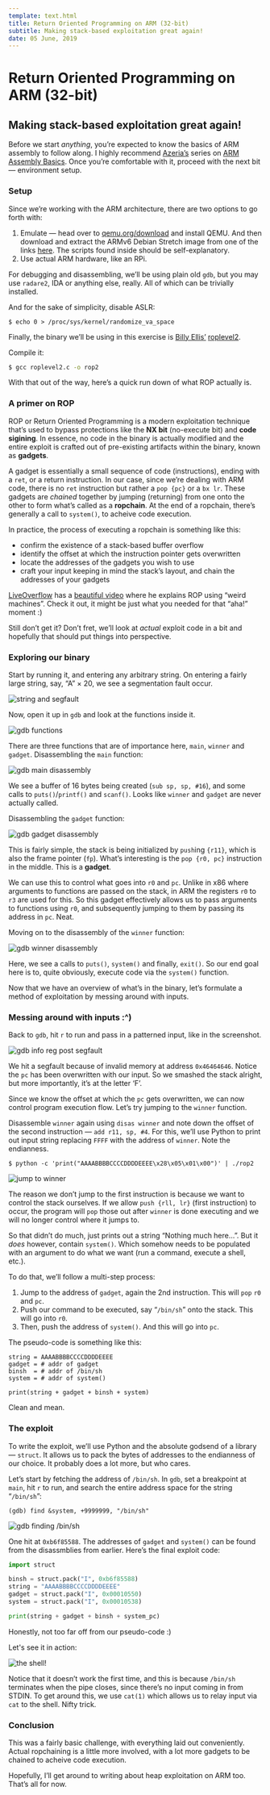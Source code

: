 ```yaml
---
template: text.html
title: Return Oriented Programming on ARM (32-bit)
subtitle: Making stack-based exploitation great again!
date: 05 June, 2019
---
```


# Return Oriented Programming on ARM (32-bit)
## Making stack-based exploitation great again!

Before we start _anything_, you’re expected to know the basics of ARM
assembly to follow along. I highly recommend
[Azeria’s](https://twitter.com/fox0x01) series on [ARM Assembly
Basics](https://azeria-labs.com/writing-arm-assembly-part-1/). Once you’re
comfortable with it, proceed with the next bit — environment setup.

### Setup

Since we’re working with the ARM architecture, there are two options to go
forth with: 

1. Emulate — head over to [qemu.org/download](https://www.qemu.org/download/) and install QEMU. 
And then download and extract the ARMv6 Debian Stretch image from one of the links [here](https://blahcat.github.io/qemu/).
The scripts found inside should be self-explanatory.
2. Use actual ARM hardware, like an RPi.

For debugging and disassembling, we’ll be using plain old `gdb`, but you
may use `radare2`, IDA or anything else, really. All of which can be
trivially installed.

And for the sake of simplicity, disable ASLR:

```shell
$ echo 0 > /proc/sys/kernel/randomize_va_space
```

Finally, the binary we’ll be using in this exercise is [Billy Ellis’](https://twitter.com/bellis1000)
[roplevel2](/static/files/roplevel2.c). 

Compile it:
```sh
$ gcc roplevel2.c -o rop2
```

With that out of the way, here’s a quick run down of what ROP actually is.

### A primer on ROP

ROP or Return Oriented Programming is a modern exploitation technique that’s
used to bypass protections like the **NX bit** (no-execute bit) and **code sigining**.
In essence, no code in the binary is actually modified and the entire exploit
is crafted out of pre-existing artifacts within the binary, known as **gadgets**.

A gadget is essentially a small sequence of code (instructions), ending with
a `ret`, or a return instruction. In our case, since we’re dealing with ARM
code, there is no `ret` instruction but rather a `pop {pc}` or a `bx lr`.
These gadgets are _chained_ together by jumping (returning) from one onto the other
to form what’s called as a **ropchain**. At the end of a ropchain,
there’s generally a call to `system()`, to acheive code execution.

In practice, the process of executing a ropchain is something like this:

- confirm the existence of a stack-based buffer overflow
- identify the offset at which the instruction pointer gets overwritten
- locate the addresses of the gadgets you wish to use
- craft your input keeping in mind the stack’s layout, and chain the addresses
of your gadgets

[LiveOverflow](https://twitter.com/LiveOverflow) has a [beautiful video](https://www.youtube.com/watch?v=zaQVNM3or7k&list=PLhixgUqwRTjxglIswKp9mpkfPNfHkzyeN&index=46&t=0s) where he explains ROP using “weird machines”. 
Check it out, it might be just what you needed for that “aha!” moment :)

Still don’t get it? Don’t fret, we’ll look at _actual_ exploit code in a bit and hopefully
that should put things into perspective.

### Exploring our binary

Start by running it, and entering any arbitrary string. On entering a fairly
large string, say, “A” × 20, we
see a segmentation fault occur.

![string and segfault](/static/img/string_segfault.png)

Now, open it up in `gdb` and look at the functions inside it.

![gdb functions](/static/img/gdb_functions.png)

There are three functions that are of importance here, `main`, `winner` and 
`gadget`. Disassembling the `main` function:

![gdb main disassembly](/static/img/gdb_main_disas.png)

We see a buffer of 16 bytes being created (`sub	sp, sp, #16`), and some calls
to `puts()`/`printf()` and `scanf()`. Looks like `winner` and `gadget` are 
never actually called.

Disassembling the `gadget` function:

![gdb gadget disassembly](/static/img/gdb_gadget_disas.png)

This is fairly simple, the stack is being initialized by `push`ing `{r11}`,
which is also the frame pointer (`fp`). What’s interesting is the `pop {r0, pc}`
instruction in the middle. This is a **gadget**.

We can use this to control what goes into `r0` and `pc`. Unlike in x86 where
arguments to functions are passed on the stack, in ARM the registers `r0` to `r3`
are used for this. So this gadget effectively allows us to pass arguments to
functions using `r0`, and subsequently jumping to them by passing its address
in `pc`. Neat.

Moving on to the disassembly of the `winner` function:

![gdb winner disassembly](/static/img/gdb_disas_winner.png)

Here, we see a calls to `puts()`, `system()` and finally, `exit()`.
So our end goal here is to, quite obviously, execute code via the `system()`
function.

Now that we have an overview of what’s in the binary, let’s formulate a method
of exploitation by messing around with inputs.

### Messing around with inputs :^)

Back to `gdb`, hit `r` to run and pass in a patterned input, like in the
screenshot.

![gdb info reg post segfault](/static/img/gdb_info_reg_segfault.png)

We hit a segfault because of invalid memory at address `0x46464646`. Notice
the `pc` has been overwritten with our input.
So we smashed the stack alright, but more importantly, it’s at the letter ‘F’.

Since we know the offset at which the `pc` gets overwritten, we can now
control program execution flow. Let’s try jumping to the `winner` function.

Disassemble `winner` again using `disas winner` and note down the offset
of the second instruction — `add r11, sp, #4`. 
For this, we’ll use Python to print out input string replacing `FFFF` with
the address of `winner`. Note the endianness.

```shell
$ python -c 'print("AAAABBBBCCCCDDDDEEEE\x28\x05\x01\x00")' | ./rop2
```

![jump to winner](/static/img/python_winner_jump.png)

The reason we don’t jump to the first instruction is because we want to control the stack
ourselves. If we allow `push {rll, lr}` (first instruction) to occur, the program will `pop`
those out after `winner` is done executing and we will no longer control 
where it jumps to.

So that didn’t do much, just prints out a string “Nothing much here...”. 
But it _does_ however, contain `system()`. Which somehow needs to be populated with an argument
to do what we want (run a command, execute a shell, etc.).

To do that, we’ll follow a multi-step process:
1. Jump to the address of `gadget`, again the 2nd instruction. This will `pop` `r0` and `pc`.
2. Push our command to be executed, say “`/bin/sh`” onto the stack. This will go into
`r0`.
3. Then, push the address of `system()`. And this will go into `pc`.

The pseudo-code is something like this:
```
string = AAAABBBBCCCCDDDDEEEE
gadget = # addr of gadget
binsh  = # addr of /bin/sh
system = # addr of system()

print(string + gadget + binsh + system)
```
Clean and mean.


### The exploit

To write the exploit, we’ll use Python and the absolute godsend of a library — `struct`.
It allows us to pack the bytes of addresses to the endianness of our choice.
It probably does a lot more, but who cares.

Let’s start by fetching the address of `/bin/sh`. In `gdb`, set a breakpoint
at `main`, hit `r` to run, and search the entire address space for the string “`/bin/sh`”:


```
(gdb) find &system, +9999999, "/bin/sh"
```
![gdb finding /bin/sh](/static/img/gdb_find_binsh.png)

One hit at `0xb6f85588`. The addresses of `gadget` and `system()` can be
found from the disassmblies from earlier. Here’s the final exploit code:
```python
import struct

binsh = struct.pack("I", 0xb6f85588)
string = "AAAABBBBCCCCDDDDEEEE"
gadget = struct.pack("I", 0x00010550)
system = struct.pack("I", 0x00010538)

print(string + gadget + binsh + system_pc)

```
Honestly, not too far off from our pseudo-code :)

Let's see it in action:

![the shell!](/static/img/the_shell.png)

Notice that it doesn’t work the first time, and this is because `/bin/sh` terminates
when the pipe closes, since there’s no input coming in from STDIN.
To get around this, we use `cat(1)` which allows us to relay input via `cat`
to the shell. Nifty trick.

### Conclusion

This was a fairly basic challenge, with everything laid out conveniently. 
Actual ropchaining is a little more involved, with a lot more gadgets to be chained
to acheive code execution.

Hopefully, I’ll get around to writing about heap exploitation on ARM too. That’s all for now.
